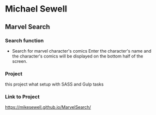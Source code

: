 # Michael Sewell
## Marvel Search
### Search function
+ Search for marvel character's comics
Enter the character's name and the character's comics will be displayed on the bottom half of the screen.
### Project
this project what setup with SASS and Gulp tasks
### Link to Project
https://mikesewell.github.io/MarvelSearch/
